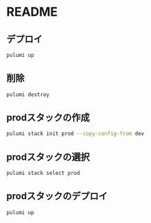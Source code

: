# README

## デプロイ
```bash
pulumi up
```

## 削除
```bash
pulumi destroy
```

## prodスタックの作成
```bash
pulumi stack init prod --copy-config-from dev
```

## prodスタックの選択
```bash
pulumi stack select prod
```

## prodスタックのデプロイ
```bash
pulumi up
```
